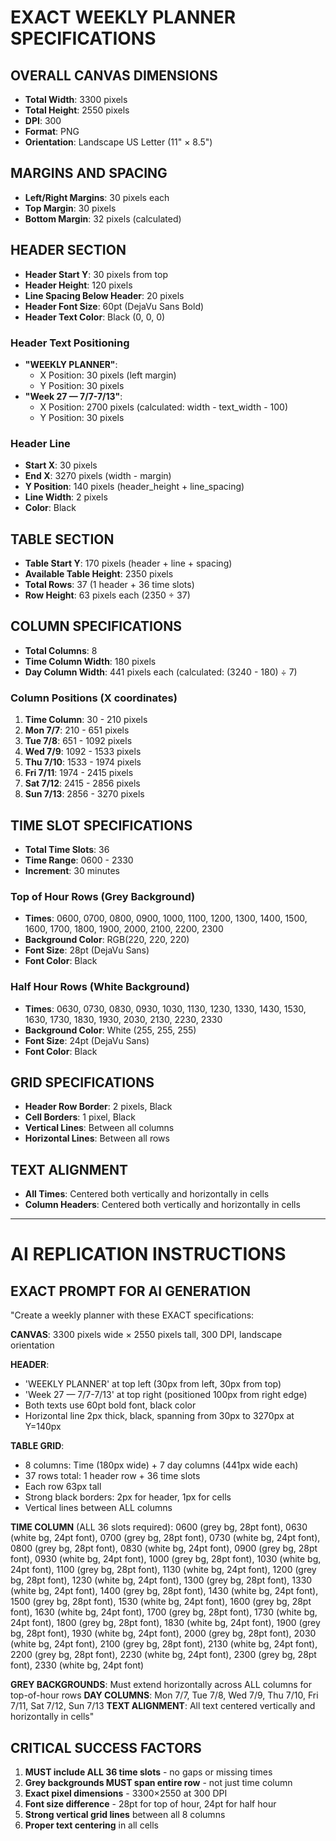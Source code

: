 # EXACT WEEKLY PLANNER SPECIFICATIONS

## OVERALL CANVAS DIMENSIONS
- **Total Width**: 3300 pixels
- **Total Height**: 2550 pixels
- **DPI**: 300
- **Format**: PNG
- **Orientation**: Landscape US Letter (11" × 8.5")

## MARGINS AND SPACING
- **Left/Right Margins**: 30 pixels each
- **Top Margin**: 30 pixels
- **Bottom Margin**: 32 pixels (calculated)

## HEADER SECTION
- **Header Start Y**: 30 pixels from top
- **Header Height**: 120 pixels
- **Line Spacing Below Header**: 20 pixels
- **Header Font Size**: 60pt (DejaVu Sans Bold)
- **Header Text Color**: Black (0, 0, 0)

### Header Text Positioning
- **"WEEKLY PLANNER"**: 
  - X Position: 30 pixels (left margin)
  - Y Position: 30 pixels
- **"Week 27 — 7/7-7/13"**:
  - X Position: 2700 pixels (calculated: width - text_width - 100)
  - Y Position: 30 pixels

### Header Line
- **Start X**: 30 pixels
- **End X**: 3270 pixels (width - margin)
- **Y Position**: 140 pixels (header_height + line_spacing)
- **Line Width**: 2 pixels
- **Color**: Black

## TABLE SECTION
- **Table Start Y**: 170 pixels (header + line + spacing)
- **Available Table Height**: 2350 pixels
- **Total Rows**: 37 (1 header + 36 time slots)
- **Row Height**: 63 pixels each (2350 ÷ 37)

## COLUMN SPECIFICATIONS
- **Total Columns**: 8
- **Time Column Width**: 180 pixels
- **Day Column Width**: 441 pixels each (calculated: (3240 - 180) ÷ 7)

### Column Positions (X coordinates)
1. **Time Column**: 30 - 210 pixels
2. **Mon 7/7**: 210 - 651 pixels
3. **Tue 7/8**: 651 - 1092 pixels
4. **Wed 7/9**: 1092 - 1533 pixels
5. **Thu 7/10**: 1533 - 1974 pixels
6. **Fri 7/11**: 1974 - 2415 pixels
7. **Sat 7/12**: 2415 - 2856 pixels
8. **Sun 7/13**: 2856 - 3270 pixels

## TIME SLOT SPECIFICATIONS
- **Total Time Slots**: 36
- **Time Range**: 0600 - 2330
- **Increment**: 30 minutes

### Top of Hour Rows (Grey Background)
- **Times**: 0600, 0700, 0800, 0900, 1000, 1100, 1200, 1300, 1400, 1500, 1600, 1700, 1800, 1900, 2000, 2100, 2200, 2300
- **Background Color**: RGB(220, 220, 220)
- **Font Size**: 28pt (DejaVu Sans)
- **Font Color**: Black

### Half Hour Rows (White Background)
- **Times**: 0630, 0730, 0830, 0930, 1030, 1130, 1230, 1330, 1430, 1530, 1630, 1730, 1830, 1930, 2030, 2130, 2230, 2330
- **Background Color**: White (255, 255, 255)
- **Font Size**: 24pt (DejaVu Sans)
- **Font Color**: Black

## GRID SPECIFICATIONS
- **Header Row Border**: 2 pixels, Black
- **Cell Borders**: 1 pixel, Black
- **Vertical Lines**: Between all columns
- **Horizontal Lines**: Between all rows

## TEXT ALIGNMENT
- **All Times**: Centered both vertically and horizontally in cells
- **Column Headers**: Centered both vertically and horizontally in cells

---

# AI REPLICATION INSTRUCTIONS

## EXACT PROMPT FOR AI GENERATION

"Create a weekly planner with these EXACT specifications:

**CANVAS**: 3300 pixels wide × 2550 pixels tall, 300 DPI, landscape orientation

**HEADER**: 
- 'WEEKLY PLANNER' at top left (30px from left, 30px from top)
- 'Week 27 — 7/7-7/13' at top right (positioned 100px from right edge)
- Both texts use 60pt bold font, black color
- Horizontal line 2px thick, black, spanning from 30px to 3270px at Y=140px

**TABLE GRID**:
- 8 columns: Time (180px wide) + 7 day columns (441px wide each)
- 37 rows total: 1 header row + 36 time slots
- Each row 63px tall
- Strong black borders: 2px for header, 1px for cells
- Vertical lines between ALL columns

**TIME COLUMN** (ALL 36 slots required):
0600 (grey bg, 28pt font), 0630 (white bg, 24pt font), 0700 (grey bg, 28pt font), 0730 (white bg, 24pt font), 0800 (grey bg, 28pt font), 0830 (white bg, 24pt font), 0900 (grey bg, 28pt font), 0930 (white bg, 24pt font), 1000 (grey bg, 28pt font), 1030 (white bg, 24pt font), 1100 (grey bg, 28pt font), 1130 (white bg, 24pt font), 1200 (grey bg, 28pt font), 1230 (white bg, 24pt font), 1300 (grey bg, 28pt font), 1330 (white bg, 24pt font), 1400 (grey bg, 28pt font), 1430 (white bg, 24pt font), 1500 (grey bg, 28pt font), 1530 (white bg, 24pt font), 1600 (grey bg, 28pt font), 1630 (white bg, 24pt font), 1700 (grey bg, 28pt font), 1730 (white bg, 24pt font), 1800 (grey bg, 28pt font), 1830 (white bg, 24pt font), 1900 (grey bg, 28pt font), 1930 (white bg, 24pt font), 2000 (grey bg, 28pt font), 2030 (white bg, 24pt font), 2100 (grey bg, 28pt font), 2130 (white bg, 24pt font), 2200 (grey bg, 28pt font), 2230 (white bg, 24pt font), 2300 (grey bg, 28pt font), 2330 (white bg, 24pt font)

**GREY BACKGROUNDS**: Must extend horizontally across ALL columns for top-of-hour rows
**DAY COLUMNS**: Mon 7/7, Tue 7/8, Wed 7/9, Thu 7/10, Fri 7/11, Sat 7/12, Sun 7/13
**TEXT ALIGNMENT**: All text centered vertically and horizontally in cells"

## CRITICAL SUCCESS FACTORS
1. **MUST include ALL 36 time slots** - no gaps or missing times
2. **Grey backgrounds MUST span entire row** - not just time column
3. **Exact pixel dimensions** - 3300×2550 at 300 DPI
4. **Font size difference** - 28pt for top of hour, 24pt for half hour
5. **Strong vertical grid lines** between all 8 columns
6. **Proper text centering** in all cells

